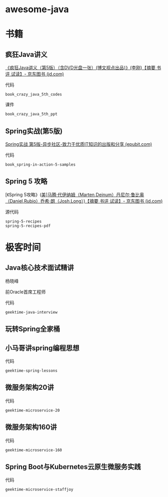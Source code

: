 # 	awesome-java

# 书籍

## 疯狂Java讲义

[《疯狂Java讲义（第5版）（含DVD光盘一张）(博文视点出品)》(李刚)【摘要 书评 试读】- 京东图书 (jd.com)](https://item.jd.com/12518025.html#crumb-wrap)

代码

```
book_crazy_java_5th_codes
```

课件

```
book_crazy_java_5th_ppt
```

## Spring实战(第5版)

[Spring实战 第5版-异步社区-致力于优质IT知识的出版和分享 (epubit.com)](https://www.epubit.com/bookDetails?id=UB6cb48474abc65)

代码

```
book_spring-in-action-5-samples
```

## Spring 5 攻略

[《Spring 5攻略》([美\]马腾·代伊纳姆（Marten,Deinum）丹尼尔·鲁比奥（Daniel,Rubio）乔希·朗（Josh,Long）)【摘要 书评 试读】- 京东图书 (jd.com)](https://item.jd.com/12868391.html?cu=true)

源代码

```
spring-5-recipes
spring-5-recipes-pdf
```

# 极客时间

## Java核心技术面试精讲

杨晓峰

前Oracle首席工程师

代码

```
geektime-java-interview
```



## 玩转Spring全家桶



## 小马哥讲spring编程思想

代码

```
geektime-spring-lessons
```

## 微服务架构20讲

代码

```
geektime-microservice-20
```

## 微服务架构160讲

代码

````
geektime-microservice-160
````

## Spring Boot与Kubernetes云原生微服务实践

代码

```
geektime-microservice-staffjoy
```







